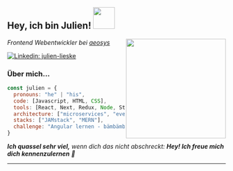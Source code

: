 <h2> Hey, ich bin Julien! <img src="https://i.giphy.com/media/YRMb6dd7zprS00JdGZ/giphy.webp" width="50"></h2>
<img align='right' src="https://i.giphy.com/media/AchfIoUtHr5E4/giphy.webp" width="230">
<p><em>Frontend Webentwickler bei <a href="http://www.aeosys.de">aeosys</a>
</em></p>

[![Linkedin: julien-lieske](https://img.shields.io/badge/-Julien%20Lieske-blue?style=flat-square&logo=Linkedin&logoColor=white&link=https://www.linkedin.com/in/julien-lieske/)](https://www.linkedin.com/in/julien-lieske/)


### Über mich...  

```javascript
const julien = {
  pronouns: "he" | "his",
  code: [Javascript, HTML, CSS],
  tools: [React, Next, Redux, Node, Storybook, Styled-Components, Jest, Eleventy],
  architecture: ["microservices", "event-driven", "design system pattern"],
  stacks: ["JAMstack", "MERN"],
  challenge: "Angular lernen - bämbämbäm"
}
```

<em><b>Ich quassel sehr viel,</b> wenn dich das nicht abschreckt: <b>Hey! Ich freue mich dich kennenzulernen</b> 👾</em>

---
